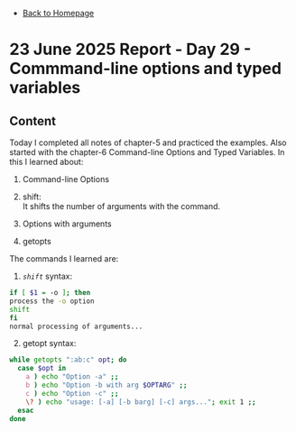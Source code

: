 - [Back to Homepage](/README.md)

# 23 June 2025 Report - Day 29 - Commmand-line options and typed variables

## Content

Today I completed all notes of chapter-5 and practiced the examples. Also started with the chapter-6 Command-line Options and Typed Variables. In this I learned about:

1. Command-line Options

2. shift:  
   It shifts the number of arguments with the command.

3. Options with arguments

4. getopts

The commands I learned are:

1. _`shift`_ syntax:

```bash
if [ $1 = -o ]; then
process the -o option
shift
fi
normal processing of arguments...
```

2. getopt syntax:

```bash
while getopts ":ab:c" opt; do
  case $opt in
    a ) echo "Option -a" ;;
    b ) echo "Option -b with arg $OPTARG" ;;
    c ) echo "Option -c" ;;
    \? ) echo "usage: [-a] [-b barg] [-c] args..."; exit 1 ;;
  esac
done
```
